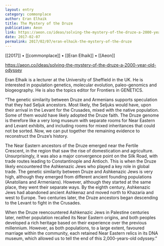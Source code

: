 ```yaml
---
layout: entry
category: commonplace
author: Eran Elhaik
title: The Mystery of the Druze
publication: Aeon
link: https://aeon.co/ideas/solving-the-mystery-of-the-druze-a-2000-year-old-odyssey
date: 2017-02-07
permalink: 2017/02/07/eran-elhaik-the-mystery-of-the-druze
---
```


[[2017]] • [[commonplace]] • [[Eran Elhaik]] • [[Aeon]] 

https://aeon.co/ideas/solving-the-mystery-of-the-druze-a-2000-year-old-odyssey

Eran Elhaik is a lecturer at the University of Sheffield in the UK. He is interested in population genetics, molecular evolution, paleo-genomics and biogeography. He is also the topics editor for Frontiers in GENETICS.

“The genetic similarity between Druze and Armenians supports speculation that they had Seljuk ancestors. Most likely, the Seljuks would have, upon their arrival in the Levant for the Crusades, mixed with the native population. Some of them would have likely adopted the Druze faith. The Druze genome is therefore like a very long museum with separate rooms for Near Eastern and Levant exhibits, and including rooms for mixed inheritances that could not be sorted. Now, we can put together the remaining evidence to reconstruct the Druze’s history.

The Near Eastern ancestors of the Druze emerged near the Fertile Crescent, in the region that saw the rise of domestication and agriculture. Unsurprisingly, it was also a major convergence point on the Silk Road, with trade routes leading to Constantinople and Antioch. This is when the Druze likely encountered the Ashkenazic Jews who played a key role in global trade. The genetic similarity between Druze and Ashkenazic Jews is very high, although they emerged from different ancient founding populations (Anatolians and Armenians). However, although they started at the same place, they went their separate ways. By the eighth century, Ashkenazic Jews had abandoned ancient Ashkenaz and moved north to Khazaria and west to Europe. Two centuries later, the Druze ancestors began descending to the Levant to fight in the Crusades.

When the Druze reencountered Ashkenazic Jews in Palestine centuries later, neither population recalled its Near Eastern origins, and both peoples developed a rich heritage based on their experience over the previous millennium. However, as both populations, to a large extent, favoured marriage within the community, each retained Near Eastern relics in its DNA museum, which allowed us to tell the end of this 2,000-years-old odyssey.”